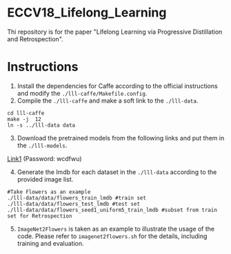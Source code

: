 # ECCV18_Lifelong_Learning
Thi repository is for the paper "Lifelong Learning via Progressive Distillation and Retrospection".
# Instructions
1. Install the dependencies for Caffe according to the official instructions and modify the ``./lll-caffe/Makefile.config``.
2. Compile the ``./lll-caffe`` and make a soft link to the ``./lll-data``.
```
cd lll-caffe
make -j  12
ln -s ../lll-data data
```
3. Download the pretrained models from the following links and put them in the ``./lll-models``.

[Link1](http://rec.ustc.edu.cn/s/jma3ej) (Password: wcdfwu)

4. Generate the lmdb for each dataset in the ``./lll-data`` according to the provided image list.
```
#Take Flowers as an example
./lll-data/data/flowers_train_lmdb #train set
./lll-data/data/flowers_test_lmdb #test set
./lll-data/data/flowers_seed1_uniform5_train_lmdb #subset from train set for Retrospection
```

5. ``ImageNet2Flowers`` is taken as an example to illustrate the usage of the code. Please refer to ``imagenet2flowers.sh`` for the details, including training and evaluation.
